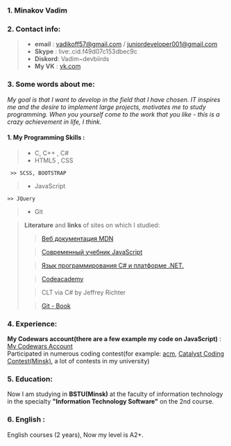 ### 1. Minakov Vadim
### 2. Contact info:
>  - **email** : vadikoff57@gmail.com / juniordeveloper001@gmail.com
>  - **Skype** : live:.cid.f49d07c153dbec9c
>  - **Diskord**: Vadim~devbiirds
>  - **My VK** : [vk.com](https://vk.com/jackpotboy)
### 3. Some words about me: 
*My goal is that I want to develop in the field that I have chosen. IT inspires me and the desire to implement large projects, motivates me to study programming. When you yourself come to the work that you like - this is a crazy achievement in life, I think.*
#### 1. My Programming Skills : 
> - C, C++ , C#
> - HTML5 , CSS
>
     >> SCSS, BOOTSTRAP
> - JavaScript
>
    >> JQuery
> - Git

> **Literature** and **links** of sites on which I studied:
   >> [Веб документация MDN](https://developer.mozilla.org/ru/)
>
   >>[Современный учебник JavaScript](https://learn.javascript.ru)
> 
  >>[Язык программирования C# и платформе .NET.](https://metanit.com/sharp/)
> 
  >>[Codeacademy](https://www.codecademy.com/profiles/vadimminakov0011)
>
  >> CLT via C# by Jeffrey Richter
>
 >>[Git - Book](https://git-scm.com/book/en/v2) 
>>
### 4. Experience:
**My Codewars account(there are a few example my code on JavaScript)** : [My Codewars Account](https://www.codewars.com/users/whitebird)  
Participated in numerous coding contest(for example: [acm](https://icpc.baylor.edu), [Catalyst Coding Contest(Minsk)](https://register.codingcontest.org), a lot of contests in my university)
### 5. Education:
Now I am studying in **BSTU(Minsk)** at the faculty of information technology in the specialty **"Information Technology Software"** on the 2nd course.
### 6. English :
 English courses (2 years), Now my level is A2+. 
